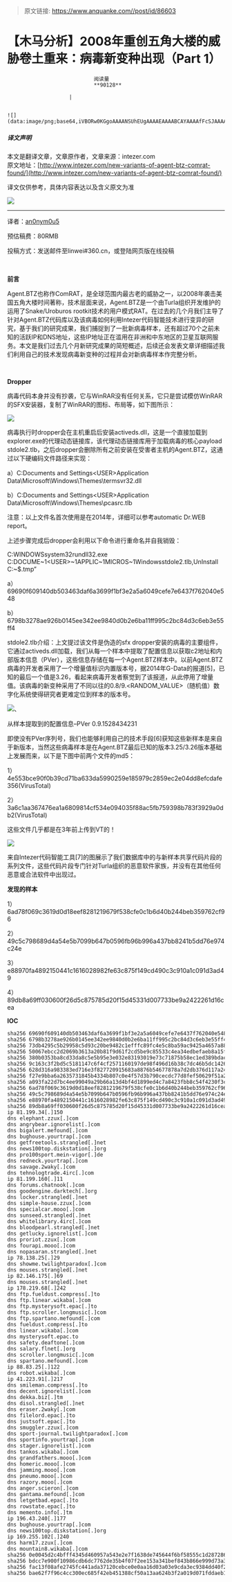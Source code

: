 > 原文链接: https://www.anquanke.com//post/id/86603 


# 【木马分析】2008年重创五角大楼的威胁卷土重来：病毒新变种出现（Part 1）


                                阅读量   
                                **90128**
                            
                        |
                        
                                                                                                                                    ![](data:image/png;base64,iVBORw0KGgoAAAANSUhEUgAAAAEAAAABCAYAAAAfFcSJAAAAAXNSR0IArs4c6QAAAARnQU1BAACxjwv8YQUAAAAJcEhZcwAADsQAAA7EAZUrDhsAAAANSURBVBhXYzh8+PB/AAffA0nNPuCLAAAAAElFTkSuQmCC)
                                                                                            



##### 译文声明

本文是翻译文章，文章原作者，文章来源：intezer.com
                                <br>原文地址：[http://www.intezer.com/new-variants-of-agent-btz-comrat-found/](http://www.intezer.com/new-variants-of-agent-btz-comrat-found/)

译文仅供参考，具体内容表达以及含义原文为准

**[![](https://p1.ssl.qhimg.com/t011721c4b6b8a51aa1.png)](https://p1.ssl.qhimg.com/t011721c4b6b8a51aa1.png)**

****

译者：[an0nym0u5](http://bobao.360.cn/member/contribute?uid=578844650)

预估稿费：80RMB

投稿方式：发送邮件至linwei#360.cn，或登陆网页版在线投稿

**<br>**

**前言**

Agent.BTZ也称作ComRAT，是全球范围内最古老的威胁之一，以2008年袭击美国五角大楼时间著称，技术层面来说，Agent.BTZ是一个由Turla组织开发维护的运用了Snake/Uroburos rootkit技术的用户模式RAT。在过去的几个月我们主导了针对Agent.BTZ代码库以及该病毒如何利用Intezer代码智能技术进行变异的研究，基于我们的研究成果，我们捕捉到了一批新病毒样本，还有超过70个之前未知的活跃IP和DNS地址，这些IP地址正在滥用在非洲和中东地区的卫星互联网服务。本文是我们过去几个月新研究成果的简短概述，后续还会发表文章详细描述我们利用自己的技术发现病毒新变种的过程并会对新病毒样本作完整分析。

<br>

**Dropper**

病毒代码本身并没有抄袭，它与WinRAR没有任何关系，它只是尝试模仿WinRAR的SFX安装器，复制了WinRAR的图标、布局等，如下图所示：

[![](https://p5.ssl.qhimg.com/t01585306991427ba8d.png)](https://p5.ssl.qhimg.com/t01585306991427ba8d.png)

病毒执行时dropper会在主机重启后安装activeds.dll，这是一个直接加载到explorer.exe的代理动态链接库，该代理动态链接库用于加载病毒的核心payload stdole2.tlb，之后dropper会删除所有之前安装在受害者主机的Agent.BTZ，这通过以下硬编码文件路径来实现：

a）C:Documents and Settings&lt;USER&gt;Application Data\Microsoft\Windows\Themes\termsvr32.dll

b）C:Documents and Settings&lt;USER&gt;Application Data\Microsoft\Windows\Themes\pcasrc.tlb

注意：以上文件名首次使用是在2014年，详细可以参考automatic Dr.WEB report。

上述步骤完成后dropper会利用以下命令进行重命名并自我销毁：

C:WINDOWSsystem32rundll32.exe C:DOCUME~1&lt;USER&gt;~1APPLIC~1MICROS~1Windowsstdole2.tlb,UnInstall C:~$.tmp”

a）69690f609140db503463daf6a3699f1bf3e2a5a6049cefe7e6437f762040e548

b）6798b3278ae926b0145ee342ee9840d0b2e6ba11ff995c2bc84d3c6eb3e55ff4

stdole2.tlb介绍：上文提过该文件是伪造的sfx dropper安装的病毒的主要组件，它通过activeds.dll加载，我们从每一个样本中提取了配置信息以获取c2地址和内部版本信息（PVer），这些信息存储在每一个Agent.BTZ样本中。以前Agent.BTZ病毒的开发者采用了一个增量值标识内置版本号，据2014年G-Data的报道[5]，已知的最后一个值是3.26，看起来病毒开发者察觉到了该报道，从此停用了增量值。该病毒的新变种采用了不同以往的0.8/9.&lt;RANDOM_VALUE&gt;（随机值）数字化系统使得研究者更难定位到样本的版本号。

[![](https://p2.ssl.qhimg.com/t0139b363597397ad86.png)](https://p2.ssl.qhimg.com/t0139b363597397ad86.png)、

从样本提取到的配置信息–PVer 0.9.1528434231

即使没有PVer序列号，我们也能够利用自己的技术手段[6]获知这些新样本是来自于新版本，当然这些病毒样本是在Agent.BTZ最后已知的版本3.25/3.26版本基础上发展而来，以下是下图中前两个文件的md5：

1）4e553bce90f0b39cd71ba633da5990259e185979c2859ec2e04dd8efcdafe356(VirusTotal)

2）3a6c1aa367476ea1a6809814cf534e094035f88ac5fb759398b783f3929a0db2(VirusTotal)

这些文件几乎都是在3年前上传到VT的！

[![](https://p1.ssl.qhimg.com/t01a48caf84ab698c9d.png)](https://p1.ssl.qhimg.com/t01a48caf84ab698c9d.png)

来自Intezer代码智能工具[7]的图展示了我们数据库中的与新样本共享代码片段的系列文件，这些代码片段专门针对Turla组织的恶意软件家族，并没有在其他任何恶意或合法软件中出现过。



**发现的样本**

1）6ad78f069c3619d0d18eef8281219679f538cfe0c1b6d40b244beb359762cf96

2）49c5c798689d4a54e5b7099b647b0596fb96b996a437bb8241b5dd76e974c24e

3）e88970fa4892150441c1616028982fe63c875f149cd490c3c910a1c091d3ad49

4）89db8a69ff030600f26d5c875785d20f15d45331d007733be9a2422261d16cea



**IOC**

```
sha256 69690f609140db503463daf6a3699f1bf3e2a5a6049cefe7e6437f762040e548 dropper
sha256 6798b3278ae926b0145ee342ee9840d0b2e6ba11ff995c2bc84d3c6eb3e55ff4 dropper
sha256 73db4295c5b29958c5d93c20be9482c1efffc89fc4e5c8ba59ac9425a4657a88 activeds.dll
sha256 50067ebcc2d2069b3613a20b81f9d61f2cd5be9c85533c4ea34edbefaeb8a15f activeds.dll
sha256 380b0353ba8cd33da8c5e5b95e3e032e83193019e73c71875b58ec1ed389bdac activeds.dll
sha256 9c163c3f2bd5c5181147c6f4cf2571160197de98f496d16b38c7dc46b5dc1426 activeds.dll
sha256 628d316a983383ed716e3f827720915683a8876b54677878a7d2db376d117a24 activeds.dll
sha256 f27e9bba6a2635731845b4334b807c0e4f57d3b790cecdc77d8fef50629f51a2 activeds.dll
sha256 a093fa22d7bc4ee99049a29b66a13d4bf4d1899ed4c7a8423fbb8c54f4230f3c activeds.dll
sha256 6ad78f069c3619d0d18eef8281219679f538cfe0c1b6d40b244beb359762cf96 stdole2.tlb
sha256 49c5c798689d4a54e5b7099b647b0596fb96b996a437bb8241b5dd76e974c24e stdole2.tlb
sha256 e88970fa4892150441c1616028982fe63c875f149cd490c3c910a1c091d3ad49 stdole2.tlb
sha256 89db8a69ff030600f26d5c875785d20f15d45331d007733be9a2422261d16cea stdole2.tlb
ip 81.199.34[.]150 
dns elephant.zzux[.]com 
dns angrybear.ignorelist[.]com 
dns bigalert.mefound[.]com 
dns bughouse.yourtrap[.]com 
dns getfreetools.strangled[.]net 
dns news100top.diskstation[.]org 
dns pro100sport.mein-vigor[.]de 
dns redneck.yourtrap[.]com 
dns savage.2waky[.]com 
dns tehnologtrade.4irc[.]com 
ip 81.199.160[.]11 
dns forums.chatnook[.]com 
dns goodengine.darktech[.]org 
dns locker.strangled[.]net 
dns simple-house.zzux[.]com 
dns specialcar.mooo[.]com 
dns sunseed.strangled[.]net 
dns whitelibrary.4irc[.]com 
dns bloodpearl.strangled[.]net 
dns getlucky.ignorelist[.]com 
dns proriot.zzux[.]com 
dns fourapi.mooo[.]com 
dns nopasaran.strangled[.]net 
ip 78.138.25[.]29 
dns showme.twilightparadox[.]com 
dns mouses.strangled[.]net 
ip 82.146.175[.]69 
dns mouses.strangled[.]net 
ip 178.219.68[.]242 
dns ftp.fueldust.compress[.]to 
dns ftp.linear.wikaba[.]com 
dns ftp.mysterysoft.epac[.]to 
dns ftp.scroller.longmusic[.]com 
dns ftp.spartano.mefound[.]com 
dns fueldust.compress[.]to 
dns linear.wikaba[.]com 
dns mysterysoft.epac.to 
dns safety.deaftone[.]com 
dns salary.flnet[.]org 
dns scroller.longmusic[.]com 
dns spartano.mefound[.]com 
ip 88.83.25[.]122 
dns robot.wikaba[.]com 
ip 41.223.91[.]217 
dns smileman.compress[.]to 
dns decent.ignorelist[.]com 
dns dekka.biz[.]tm 
dns disol.strangled[.]net 
dns eraser.2waky[.]com 
dns filelord.epac[.]to 
dns justsoft.epac[.]to 
dns smuggler.zzux[.]com 
dns sport-journal.twilightparadox[.]com 
dns sportinfo.yourtrap[.]com 
dns stager.ignorelist[.]com 
dns tankos.wikaba[.]com 
dns grandfathers.mooo[.]com 
dns homeric.mooo[.]com 
dns jamming.mooo[.]com 
dns pneumo.mooo[.]com 
dns razory.mooo[.]com 
dns anger.scieron[.]com 
dns gantama.mefound[.]com 
dns letgetbad.epac[.]to 
dns rowstate.epac[.]to 
dns memento.info[.]tm 
ip 196.43.240[.]177 
dns bughouse.yourtrap[.]com 
dns news100top.diskstation[.]org 
ip 169.255.102[.]240 
dns harm17.zzux[.]com 
dns mountain8.wikaba[.]com 
sha256 0e0045d2c4bfff4345d460957a543e2e7f1638de745644f6bf58555c1d287286 other
sha256 bdcc7e900f10986cdb6dc7762de35b4f07f2ee153a341bef843b866e999d73a3 other
sha256 fac13f08afe2745fc441ada37120cebce0e0aa16d03a03e9cda3ec9384dd40f2 backdoor
sha256 bae62f7f96c4cc300ec685f42eb451388cf50a13aa624b3f2a019d071fddaeb1 other
```
